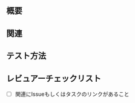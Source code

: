 ## 概要

<!-- このPRの目的と概要を簡潔に説明してください -->

## 関連

<!-- このPRが関連するIssueやProjectsのタスクを追記してください -->

## テスト方法

<!-- このPRに関するテストケースなどを記述してください -->

## レビュアーチェックリスト

- [ ] 関連にIssueもしくはタスクのリンクがあること
